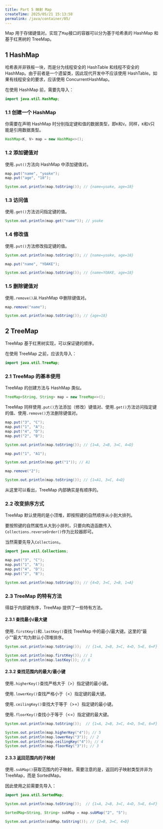 ```yaml
---
title: Part 5 映射 Map
createTime: 2025/05/21 15:13:58
permalink: /java/container/05/
---
```


Map 用于存储键值对。实现了`Map`接口的容器可以分为基于哈希表的 HashMap 和基于红黑树的 TreeMap。

## 1 HashMap

哈希表并非铁板一块，而是分为线程安全的 HashTable 和线程不安全的 HashMap。由于前者是一个遗留类，因此现代开发中不应该使用 HashTable。如果有线程安全的要求，应该使用 ConcurrentHashMap。

在使用 HashMap 前，需要先导入：

```java
import java.util.HashMap;
```

### 1.1 创建一个 HashMap

你需要在声明 HashMap 时分别指定键和值的数据类型，即`K`和`V`。同样，`K`和`V`只能是引用数据类型。

```java
HashMap<K, V> map = new HashMap<>();
```

### 1.2 添加键值对

使用`.put()`方法向 HashMap 中添加键值对。

```java
map.put("name", "yoake");
map.put("age", "18");

System.out.println(map.toString()); // {name=yoake, age=18}
```

### 1.3 访问值

使用`.get()`方法访问指定键的值。

```java
System.out.println(map.get("name")); // yoake
```

### 1.4 修改值

使用`.put()`方法修改指定键的值。

```java
System.out.println(map.toString()); // {name=yoake, age=18}

map.put("name", "YOAKE");

System.out.println(map.toString()); // {name=YOAKE, age=18}
```

### 1.5 删除键值对

使用`.remove()`从 HashMap 中删除键值对。

```java
map.remove("name");

System.out.println(map.toString()); // {age=18}
```

## 2 TreeMap

TreeMap 基于红黑树实现，可以保证键的顺序。

在使用 TreeMap 之前，应该先导入：

```java
import java.util.TreeMap;
```

### 2.1 TreeMap 的基本使用

TreeMap 的创建方法与 HashMap 类似。

```java
TreeMap<String, String> map = new TreeMap<>();
```

TreeMap 同样使用`.put()`方法添加（修改）键值对、使用`.get()`方法访问指定键的值、使用`.remove()`方法删除键值对。

```java
map.put("3", "C");
map.put("1", "A");
map.put("4", "D");
map.put("2", "B");

System.out.println(map.toString()); // {1=A, 2=B, 3=C, 4=D}

map.put("1", "A1");

System.out.println(map.get("1")); // A1

map.remove("2");

System.out.println(map.toString()); // {1=A1, 3=C, 4=D}
```

从这里可以看出，TreeMap 内部确实是有顺序的。

### 2.2 改变排序方式

TreeMap 默认使用的是小顶堆，即按照键的自然顺序从小到大排列。

要按照键的自然属性从大到小排列，只要向构造函数传入`Collections.reverseOrder()`作为比较器即可。

当然需要先导入`Collections`。

```java
import java.util.Collections;
```

```java
map.put("3", "C");
map.put("1", "A");
map.put("4", "D");
map.put("2", "B");

System.out.println(map.toString()); // {4=D, 3=C, 2=B, 1=A}
```

### 2.3 TreeMap 的特有方法

得益于内部键有序，TreeMap 提供了一些特有方法。

#### 2.3.1 查找最小/最大键

使用`.firstKey()`和`.lastKey()`查找 TreeMap 中的最小/最大键。这里的“最小”“最大”均为默认小顶堆排序。

```java
System.out.println(map.toString());  // {1=A, 2=B, 3=C, 4=D, 5=E, 6=F}

System.out.println(map.firstKey()); // 1
System.out.println(map.lastKey()); // 6
```

#### 2.3.2 查找范围内的最大/最小键

使用`.higherKey()`查找严格大于（>）指定键的最小键。

使用`.lowerKey()`查找严格小于（<）指定键的最大键。

使用`.ceilingKey()`查找大于等于（>=）指定键的最小键。

使用`.floorKey()`查找小于等于（<=）指定键的最大键。

```java
System.out.println(map.toString());  // {1=A, 2=B, 3=C, 4=D, 5=E, 6=F}

System.out.println(map.higherKey("4")); // 5
System.out.println(map.lowerKey("3")); // 2
System.out.println(map.ceilingKey("4")); // 4
System.out.println(map.floorKey("3")); // 3
```

#### 2.3.3 返回范围内的子映射

使用`.subMap()`获取范围内的子映射。需要注意的是，返回的子映射类型并非为 TreeMap，而是 SortedMap。

因此使用之前需要先导入：

```java
import java.util.SortedMap;
```

```java
System.out.println(map.toString());  // {1=A, 2=B, 3=C, 4=D, 5=E, 6=F}

SortedMap<String, String> subMap = map.subMap("2", "5");

System.out.println(subMap.toString()); // {2=B, 3=C, 4=D}
```
